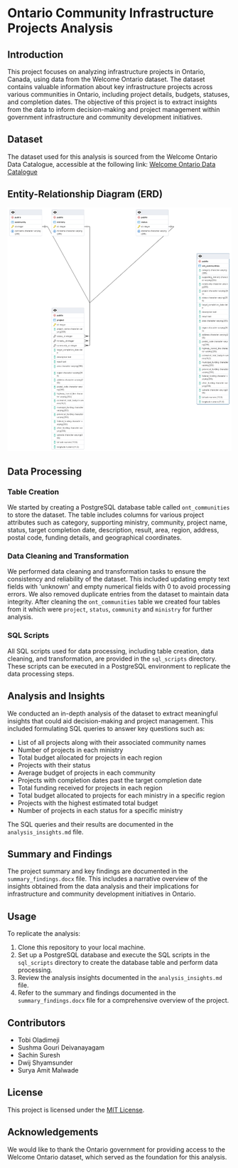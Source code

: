 # Ontario Community Infrastructure Projects Analysis

## Introduction

This project focuses on analyzing infrastructure projects in Ontario, Canada, using data from the Welcome Ontario dataset. The dataset contains valuable information about key infrastructure projects across various communities in Ontario, including project details, budgets, statuses, and completion dates. The objective of this project is to extract insights from the data to inform decision-making and project management within government infrastructure and community development initiatives.

## Dataset

The dataset used for this analysis is sourced from the Welcome Ontario Data Catalogue, accessible at the following link: [Welcome Ontario Data Catalogue](https://data.ontario.ca/dataset/ontario-builds-key-infrastructure-projects/resource/36f92c5b-0c8b-4a4b-b4c5-d15a43894297)

## Entity-Relationship Diagram (ERD)

![ONT ERD Diagram](pictures/ONT_ERD.png)

## Data Processing

### Table Creation

We started by creating a PostgreSQL database table called `ont_communities` to store the dataset. The table includes columns for various project attributes such as category, supporting ministry, community, project name, status, target completion date, description, result, area, region, address, postal code, funding details, and geographical coordinates. 

### Data Cleaning and Transformation

We performed data cleaning and transformation tasks to ensure the consistency and reliability of the dataset. This included updating empty text fields with 'unknown' and empty numerical fields with 0 to avoid processing errors. We also removed duplicate entries from the dataset to maintain data integrity. After cleaning the `ont_communities` table we created four tables from it which were `project`, `status`, `community` and `ministry` for further analysis.


### SQL Scripts

All SQL scripts used for data processing, including table creation, data cleaning, and transformation, are provided in the `sql_scripts` directory. These scripts can be executed in a PostgreSQL environment to replicate the data processing steps.

## Analysis and Insights

We conducted an in-depth analysis of the dataset to extract meaningful insights that could aid decision-making and project management. This included formulating SQL queries to answer key questions such as:

- List of all projects along with their associated community names
- Number of projects in each ministry
- Total budget allocated for projects in each region
- Projects with their status
- Average budget of projects in each community
- Projects with completion dates past the target completion date
- Total funding received for projects in each region
- Total budget allocated to projects for each ministry in a specific region
- Projects with the highest estimated total budget
- Number of projects in each status for a specific ministry

The SQL queries and their results are documented in the `analysis_insights.md` file.

## Summary and Findings

The project summary and key findings are documented in the `summary_findings.docx` file. This includes a narrative overview of the insights obtained from the data analysis and their implications for infrastructure and community development initiatives in Ontario.

## Usage

To replicate the analysis:

1. Clone this repository to your local machine.
2. Set up a PostgreSQL database and execute the SQL scripts in the `sql_scripts` directory to create the database table and perform data processing.
3. Review the analysis insights documented in the `analysis_insights.md` file.
4. Refer to the summary and findings documented in the `summary_findings.docx` file for a comprehensive overview of the project.

## Contributors

- Tobi Oladimeji
- Sushma Gouri Deivanayagam
- Sachin Suresh
- Dwij Shyamsunder
- Surya Amit Malwade

## License

This project is licensed under the [MIT License](LICENSE).

## Acknowledgements

We would like to thank the Ontario government for providing access to the Welcome Ontario dataset, which served as the foundation for this analysis.


